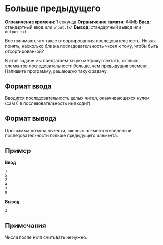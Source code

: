 # Больше предыдущего

**Ограничение времени:** 1 секунда
**Ограничение памяти:** 64Mb
**Ввод:** стандартный ввод или `input.txt`
**Вывод:** стандартный вывод или `output.txt`

Все понимают, что такое отсортированная последовательность. Но как понять, насколько близка последовательность чисел к тому, чтобы быть отсортированной?

В этой задаче мы предлагаем такую метрику: считать, сколько элементов последовательности больше, чем предыдущий элемент. Напишите программу, решающую такую задачу.

## Формат ввода

Вводится последовательность целых чисел, оканчивающаяся нулем (сам 0 в последовательность не входит).

## Формат вывода

Программа должна вывести, сколько элементов введенной последовательности больше предыдущего элемента.

## Пример

**Ввод**
```
1
5
2
4
3
0
```

**Вывод**
```
2
```

## Примечания

Числа после нуля считывать не нужно.